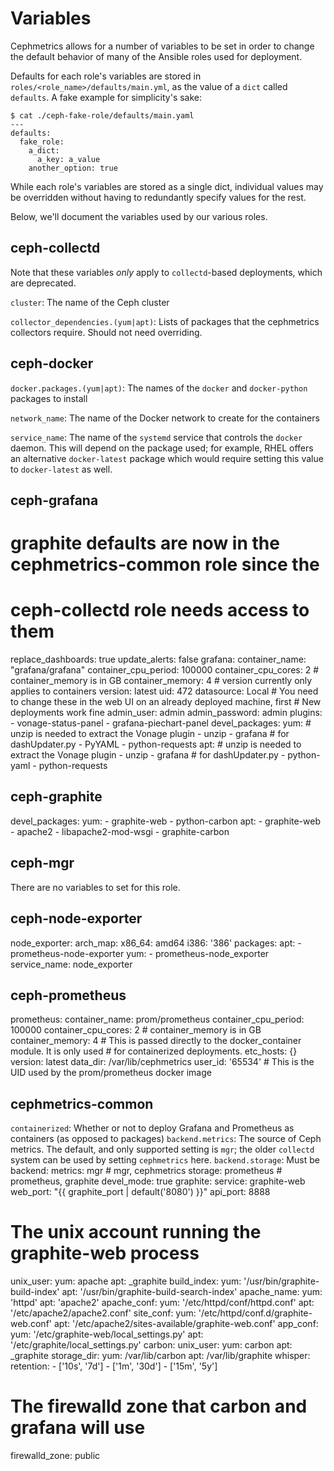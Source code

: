 # Variables
Cephmetrics allows for a number of variables to be set in order to change the default behavior of many of the Ansible roles used for deployment.

Defaults for each role's variables are stored in
`roles/<role_name>/defaults/main.yml`, as the value of a `dict` called
`defaults`. A fake example for simplicity's sake:

    $ cat ./ceph-fake-role/defaults/main.yaml
    ---
    defaults:
      fake_role:
        a_dict:
          a_key: a_value
        another_option: true

While each role's variables are stored as a single dict, individual values may be overridden without having to redundantly specify values for the rest.

Below, we'll document the variables used by our various roles.

## ceph-collectd
Note that these variables *only* apply to `collectd`-based deployments, which
are deprecated.

`cluster`: The name of the Ceph cluster

`collector_dependencies.(yum|apt)`: Lists of packages that the cephmetrics
collectors require. Should not need overriding.


## ceph-docker

`docker.packages.(yum|apt)`: The names of the `docker` and `docker-python`
packages to install

`network_name`: The name of the Docker network to create for the containers

`service_name`: The name of the `systemd` service that controls the `docker`
daemon. This will depend on the package used; for example, RHEL offers an
alternative `docker-latest` package which would require setting this value to
`docker-latest` as well.


## ceph-grafana
  # graphite defaults are now in the cephmetrics-common role since the
  # ceph-collectd role needs access to them
  replace_dashboards: true
  update_alerts: false
  grafana:
    container_name: "grafana/grafana"
    container_cpu_period: 100000
    container_cpu_cores: 2
    # container_memory is in GB
    container_memory: 4
    # version currently only applies to containers
    version: latest
    uid: 472
    datasource: Local
    # You need to change these in the web UI on an already deployed machine, first
    # New deployments work fine
    admin_user: admin
    admin_password: admin
    plugins:
      - vonage-status-panel
      - grafana-piechart-panel
devel_packages:
  yum:
    # unzip is needed to extract the Vonage plugin
    - unzip
    - grafana
    # for dashUpdater.py
    - PyYAML
    - python-requests
  apt:
    # unzip is needed to extract the Vonage plugin
    - unzip
    - grafana
    # for dashUpdater.py
    - python-yaml
    - python-requests


## ceph-graphite
devel_packages:
  yum:
    - graphite-web
    - python-carbon
  apt:
    - graphite-web
    - apache2
    - libapache2-mod-wsgi
    - graphite-carbon


## ceph-mgr
There are no variables to set for this role.


## ceph-node-exporter
  node_exporter:
    arch_map:
      x86_64: amd64
      i386: '386'
    packages:
      apt:
        - prometheus-node-exporter
      yum:
        - prometheus-node_exporter
  service_name: node_exporter


## ceph-prometheus
  prometheus:
    container_name: prom/prometheus
    container_cpu_period: 100000
    container_cpu_cores: 2
    # container_memory is in GB
    container_memory: 4
    # This is passed directly to the docker_container module. It is only used
    # for containerized deployments.
    etc_hosts: {}
    version: latest
    data_dir: /var/lib/cephmetrics
    user_id: '65534'  # This is the UID used by the prom/prometheus docker image

## cephmetrics-common
`containerized`: Whether or not to deploy Grafana and Prometheus as containers (as opposed to packages)
`backend.metrics`: The source of Ceph metrics. The default, and only supported setting is `mgr`; the older `collectd` system can be used by setting `cephmetrics` here.
`backend.storage`: Must be
backend:
  metrics: mgr  # mgr, cephmetrics
  storage: prometheus  # prometheus, graphite
devel_mode: true
graphite:
  service: graphite-web
  web_port: "{{ graphite_port | default('8080') }}"
  api_port: 8888
  # The unix account running the graphite-web process
  unix_user:
    yum: apache
    apt: _graphite
  build_index:
    yum: '/usr/bin/graphite-build-index'
    apt: '/usr/bin/graphite-build-search-index'
  apache_name:
    yum: 'httpd'
    apt: 'apache2'
  apache_conf:
    yum: '/etc/httpd/conf/httpd.conf'
    apt: '/etc/apache2/apache2.conf'
  site_conf:
    yum: '/etc/httpd/conf.d/graphite-web.conf'
    apt: '/etc/apache2/sites-available/graphite-web.conf'
  app_conf:
    yum: '/etc/graphite-web/local_settings.py'
    apt: '/etc/graphite/local_settings.py'
carbon:
  unix_user:
    yum: carbon
    apt: _graphite
  storage_dir:
    yum: /var/lib/carbon
    apt: /var/lib/graphite
whisper:
  retention:
    - ['10s', '7d']
    - ['1m', '30d']
    - ['15m', '5y']
# The firewalld zone that carbon and grafana will use
firewalld_zone: public
